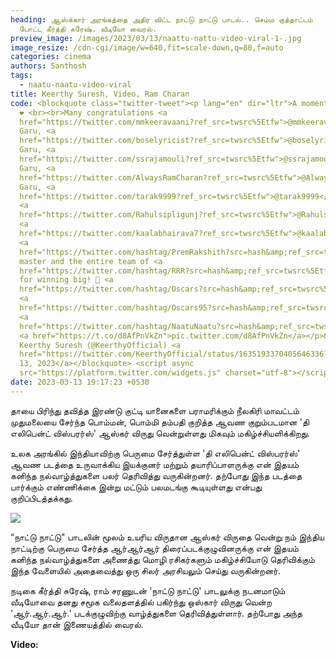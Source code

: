 ```yaml
---
heading: ஆஸ்க்கார் அரங்கத்தை அதிர விட்ட நாட்டு நாட்டு பாடல்.. செம்ம குத்தாட்டம்
  போட்ட கீர்த்தி சுரேஷ். வீடியோ வைரல்.
preview_image: /images/2023/03/13/naattu-nattu-video-viral-1-.jpg
image_resize: /cdn-cgi/image/w=640,fit=scale-down,q=80,f=auto
categories: cinema
authors: Santhosh
tags:
  - naatu-naatu-video-viral
title: Keerthy Suresh, Video, Ram Charan
code: <blockquote class="twitter-tweet"><p lang="en" dir="ltr">A moment of pride
  ❤️ <br><br>Many congratulations <a
  href="https://twitter.com/mmkeeravaani?ref_src=twsrc%5Etfw">@mmkeeravaani</a>
  Garu, <a
  href="https://twitter.com/boselyricist?ref_src=twsrc%5Etfw">@boselyricist</a>
  Garu, <a
  href="https://twitter.com/ssrajamouli?ref_src=twsrc%5Etfw">@ssrajamouli</a>
  Garu, <a
  href="https://twitter.com/AlwaysRamCharan?ref_src=twsrc%5Etfw">@AlwaysRamCharan</a>
  Garu, <a
  href="https://twitter.com/tarak9999?ref_src=twsrc%5Etfw">@tarak9999</a> Garu,
  <a
  href="https://twitter.com/Rahulsipligunj?ref_src=twsrc%5Etfw">@Rahulsipligunj</a>,
  <a
  href="https://twitter.com/kaalabhairava7?ref_src=twsrc%5Etfw">@kaalabhairava7</a>,
  <a
  href="https://twitter.com/hashtag/PremRakshith?src=hash&amp;ref_src=twsrc%5Etfw">#PremRakshith</a>
  master and the entire team of <a
  href="https://twitter.com/hashtag/RRR?src=hash&amp;ref_src=twsrc%5Etfw">#RRR</a>
  for winning big! 👏 <a
  href="https://twitter.com/hashtag/Oscars?src=hash&amp;ref_src=twsrc%5Etfw">#Oscars</a>
  <a
  href="https://twitter.com/hashtag/Oscars95?src=hash&amp;ref_src=twsrc%5Etfw">#Oscars95</a>
  <a
  href="https://twitter.com/hashtag/NaatuNaatu?src=hash&amp;ref_src=twsrc%5Etfw">#NaatuNaatu</a>
  <a href="https://t.co/d8AfPnVkZn">pic.twitter.com/d8AfPnVkZn</a></p>&mdash;
  Keerthy Suresh (@KeerthyOfficial) <a
  href="https://twitter.com/KeerthyOfficial/status/1635193370405646336?ref_src=twsrc%5Etfw">March
  13, 2023</a></blockquote> <script async
  src="https://platform.twitter.com/widgets.js" charset="utf-8"></script>
date: 2023-03-13 19:17:23 +0530
---
```

தாயை பிரிந்து தவித்த இரண்டு குட்டி யானைகளை பராமரிக்கும் நீலகிரி மாவட்டம் முதுமலையை சேர்ந்த பொம்மன், பொம்மி தம்பதி குறித்த ஆவண குறும்படமான 'தி எலிபென்ட் விஸ்பரர்ஸ்' ஆஸ்கர் விருது வென்றுள்ளது மிகவும் மகிழ்ச்சியளிக்கிறது.

உலக அரங்கில் இந்தியாவிற்கு பெருமை சேர்த்துள்ள 'தி எலிபென்ட் விஸ்பரர்ஸ்' ஆவண படத்தை உருவாக்கிய இயக்குனர் மற்றும் தயாரிப்பாளருக்கு என் இதயம் கனிந்த நல்வாழ்த்துகளை பலர் தெரிவித்து வருகின்றனர். தற்போது இந்த படத்தை பார்க்கும் எண்ணிக்கை இன்று மட்டும் பலமடங்கு கூடியுள்ளது என்பது குறிப்பிடத்தக்கது.

![](/images/2023/03/13/naattu-nattu-video-viral-2-.jpg)

 “நாட்டு நாட்டு" பாடலின் மூலம் உயரிய விருதான ஆஸ்கர் விருதை வென்று நம் இந்திய நாட்டிற்கு பெருமை சேர்த்த ஆர்ஆர்ஆர் திரைப்படக்குழுவினருக்கு என் இதயம் கனிந்த நல்வாழ்த்துகளை அணைத்து மொழி ரசிகர்களும் மகிழ்ச்சியோடு தெரிவிக்கும் இந்த வேளையில் அதைவைத்து ஒரு சிலர் அரசியலும் செய்து வருகின்றனர்.

நடிகை கீர்த்தி சுரேஷ், ராம் சரணுடன் 'நாட்டு நாட்டு' பாடலுக்கு நடனமாடும் வீடியோவை தனது சமூக வலைதளத்தில் பகிர்ந்து ஒஸ்கார் விருது வென்ற 'ஆர்.ஆர்.ஆர்.' படக்குழுவிற்கு வாழ்த்துகளை தெரிவித்துள்ளார். தற்போது அந்த வீடியோ தான் இணையத்தில் வைரல். 

**V﻿ideo:**